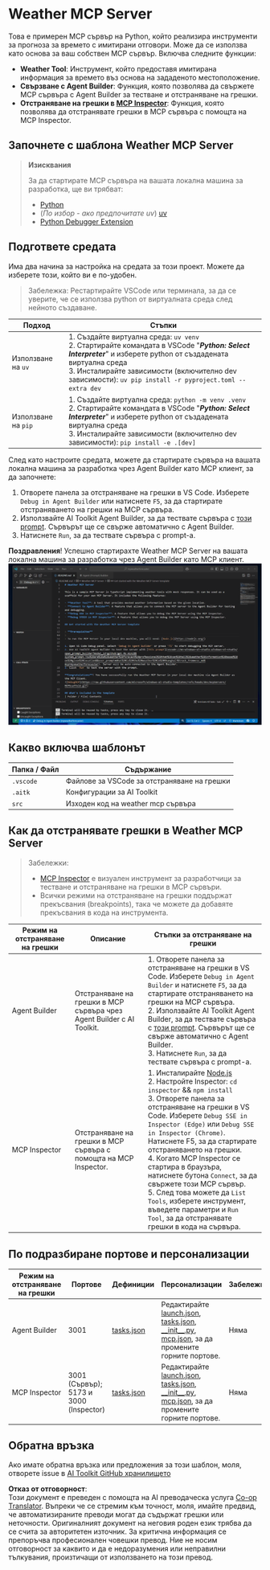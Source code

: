 <!--
CO_OP_TRANSLATOR_METADATA:
{
  "original_hash": "999c5e7623c1e2d5e5a07c2feb39eb67",
  "translation_date": "2025-07-14T08:32:53+00:00",
  "source_file": "10-StreamliningAIWorkflowsBuildingAnMCPServerWithAIToolkit/lab3/code/weather_mcp/README.md",
  "language_code": "bg"
}
-->
# Weather MCP Server

Това е примерен MCP сървър на Python, който реализира инструменти за прогноза за времето с имитирани отговори. Може да се използва като основа за ваш собствен MCP сървър. Включва следните функции:

- **Weather Tool**: Инструмент, който предоставя имитирана информация за времето въз основа на зададеното местоположение.
- **Свързване с Agent Builder**: Функция, която позволява да свържете MCP сървъра с Agent Builder за тестване и отстраняване на грешки.
- **Отстраняване на грешки в [MCP Inspector](https://github.com/modelcontextprotocol/inspector)**: Функция, която позволява да отстранявате грешки в MCP сървъра с помощта на MCP Inspector.

## Започнете с шаблона Weather MCP Server

> **Изисквания**
>
> За да стартирате MCP сървъра на вашата локална машина за разработка, ще ви трябват:
>
> - [Python](https://www.python.org/)
> - (*По избор - ако предпочитате uv*) [uv](https://github.com/astral-sh/uv)
> - [Python Debugger Extension](https://marketplace.visualstudio.com/items?itemName=ms-python.debugpy)

## Подгответе средата

Има два начина за настройка на средата за този проект. Можете да изберете този, който ви е по-удобен.

> Забележка: Рестартирайте VSCode или терминала, за да се уверите, че се използва python от виртуалната среда след нейното създаване.

| Подход | Стъпки |
| -------- | ----- |
| Използване на `uv` | 1. Създайте виртуална среда: `uv venv` <br>2. Стартирайте командата в VSCode "***Python: Select Interpreter***" и изберете python от създадената виртуална среда <br>3. Инсталирайте зависимости (включително dev зависимости): `uv pip install -r pyproject.toml --extra dev` |
| Използване на `pip` | 1. Създайте виртуална среда: `python -m venv .venv` <br>2. Стартирайте командата в VSCode "***Python: Select Interpreter***" и изберете python от създадената виртуална среда<br>3. Инсталирайте зависимости (включително dev зависимости): `pip install -e .[dev]` |

След като настроите средата, можете да стартирате сървъра на вашата локална машина за разработка чрез Agent Builder като MCP клиент, за да започнете:
1. Отворете панела за отстраняване на грешки в VS Code. Изберете `Debug in Agent Builder` или натиснете `F5`, за да стартирате отстраняването на грешки на MCP сървъра.
2. Използвайте AI Toolkit Agent Builder, за да тествате сървъра с [този prompt](../../../../../../../../../../open_prompt_builder). Сървърът ще се свърже автоматично с Agent Builder.
3. Натиснете `Run`, за да тествате сървъра с prompt-а.

**Поздравления**! Успешно стартирахте Weather MCP Server на вашата локална машина за разработка чрез Agent Builder като MCP клиент.  
![DebugMCP](https://raw.githubusercontent.com/microsoft/windows-ai-studio-templates/refs/heads/dev/mcpServers/mcp_debug.gif)

## Какво включва шаблонът

| Папка / Файл | Съдържание                                  |
| ------------ | ------------------------------------------ |
| `.vscode`    | Файлове за VSCode за отстраняване на грешки |
| `.aitk`      | Конфигурации за AI Toolkit                  |
| `src`        | Изходен код на weather mcp сървъра          |

## Как да отстранявате грешки в Weather MCP Server

> Забележки:
> - [MCP Inspector](https://github.com/modelcontextprotocol/inspector) е визуален инструмент за разработчици за тестване и отстраняване на грешки в MCP сървъри.
> - Всички режими на отстраняване на грешки поддържат прекъсвания (breakpoints), така че можете да добавяте прекъсвания в кода на инструмента.

| Режим на отстраняване на грешки | Описание | Стъпки за отстраняване на грешки |
| ---------- | ----------- | --------------- |
| Agent Builder | Отстраняване на грешки в MCP сървъра чрез Agent Builder с AI Toolkit. | 1. Отворете панела за отстраняване на грешки в VS Code. Изберете `Debug in Agent Builder` и натиснете `F5`, за да стартирате отстраняването на грешки на MCP сървъра.<br>2. Използвайте AI Toolkit Agent Builder, за да тествате сървъра с [този prompt](../../../../../../../../../../open_prompt_builder). Сървърът ще се свърже автоматично с Agent Builder.<br>3. Натиснете `Run`, за да тествате сървъра с prompt-а. |
| MCP Inspector | Отстраняване на грешки в MCP сървъра с помощта на MCP Inspector. | 1. Инсталирайте [Node.js](https://nodejs.org/)<br> 2. Настройте Inspector: `cd inspector` && `npm install` <br> 3. Отворете панела за отстраняване на грешки в VS Code. Изберете `Debug SSE in Inspector (Edge)` или `Debug SSE in Inspector (Chrome)`. Натиснете F5, за да стартирате отстраняването на грешки.<br> 4. Когато MCP Inspector се стартира в браузъра, натиснете бутона `Connect`, за да свържете този MCP сървър.<br> 5. След това можете да `List Tools`, изберете инструмент, въведете параметри и `Run Tool`, за да отстранявате грешки в кода на сървъра.<br> |

## По подразбиране портове и персонализации

| Режим на отстраняване на грешки | Портове | Дефиниции | Персонализации | Забележка |
| ---------- | ----- | ------------ | -------------- |-------------- |
| Agent Builder | 3001 | [tasks.json](../../../../../../10-StreamliningAIWorkflowsBuildingAnMCPServerWithAIToolkit/lab3/code/weather_mcp/.vscode/tasks.json) | Редактирайте [launch.json](../../../../../../10-StreamliningAIWorkflowsBuildingAnMCPServerWithAIToolkit/lab3/code/weather_mcp/.vscode/launch.json), [tasks.json](../../../../../../10-StreamliningAIWorkflowsBuildingAnMCPServerWithAIToolkit/lab3/code/weather_mcp/.vscode/tasks.json), [\_\_init\_\_.py](../../../../../../10-StreamliningAIWorkflowsBuildingAnMCPServerWithAIToolkit/lab3/code/weather_mcp/src/__init__.py), [mcp.json](../../../../../../10-StreamliningAIWorkflowsBuildingAnMCPServerWithAIToolkit/lab3/code/weather_mcp/.aitk/mcp.json), за да промените горните портове. | Няма |
| MCP Inspector | 3001 (Сървър); 5173 и 3000 (Inspector) | [tasks.json](../../../../../../10-StreamliningAIWorkflowsBuildingAnMCPServerWithAIToolkit/lab3/code/weather_mcp/.vscode/tasks.json) | Редактирайте [launch.json](../../../../../../10-StreamliningAIWorkflowsBuildingAnMCPServerWithAIToolkit/lab3/code/weather_mcp/.vscode/launch.json), [tasks.json](../../../../../../10-StreamliningAIWorkflowsBuildingAnMCPServerWithAIToolkit/lab3/code/weather_mcp/.vscode/tasks.json), [\_\_init\_\_.py](../../../../../../10-StreamliningAIWorkflowsBuildingAnMCPServerWithAIToolkit/lab3/code/weather_mcp/src/__init__.py), [mcp.json](../../../../../../10-StreamliningAIWorkflowsBuildingAnMCPServerWithAIToolkit/lab3/code/weather_mcp/.aitk/mcp.json), за да промените горните портове. | Няма |

## Обратна връзка

Ако имате обратна връзка или предложения за този шаблон, моля, отворете issue в [AI Toolkit GitHub хранилището](https://github.com/microsoft/vscode-ai-toolkit/issues)

**Отказ от отговорност**:  
Този документ е преведен с помощта на AI преводаческа услуга [Co-op Translator](https://github.com/Azure/co-op-translator). Въпреки че се стремим към точност, моля, имайте предвид, че автоматизираните преводи могат да съдържат грешки или неточности. Оригиналният документ на неговия роден език трябва да се счита за авторитетен източник. За критична информация се препоръчва професионален човешки превод. Ние не носим отговорност за каквито и да е недоразумения или неправилни тълкувания, произтичащи от използването на този превод.